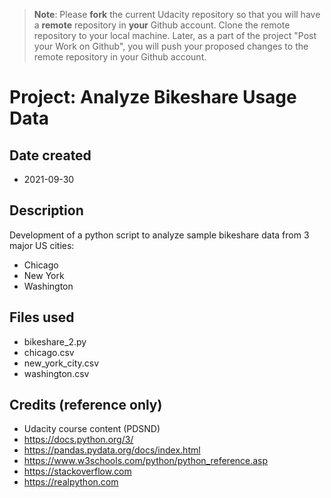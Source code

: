>**Note**: Please **fork** the current Udacity repository so that you will have a **remote** repository in **your** Github account. Clone the remote repository to your local machine. Later, as a part of the project "Post your Work on Github", you will push your proposed changes to the remote repository in your Github account.

# Project: Analyze Bikeshare Usage Data

## Date created
* 2021-09-30

## Description
Development of a python script to analyze sample bikeshare data from 3 major US cities:
* Chicago
* New York
* Washington

## Files used
* bikeshare_2.py
* chicago.csv
* new_york_city.csv
* washington.csv

## Credits (reference only)
* Udacity course content (PDSND)
* https://docs.python.org/3/
* https://pandas.pydata.org/docs/index.html
* https://www.w3schools.com/python/python_reference.asp
* https://stackoverflow.com
* https://realpython.com
